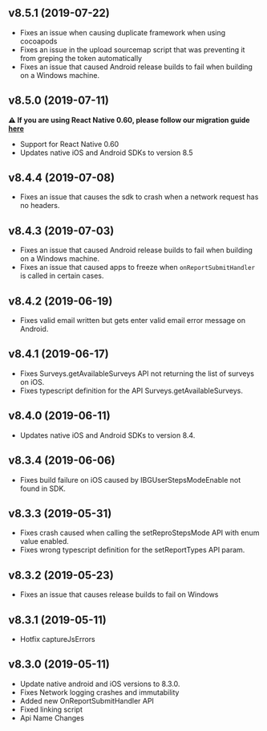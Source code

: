 ## v8.5.1 (2019-07-22)

* Fixes an issue when causing duplicate framework when using cocoapods
* Fixes an issue in the upload sourcemap script that was preventing it from greping the token automatically
* Fixes an issue that caused Android release builds to fail when building on a Windows machine.

## v8.5.0 (2019-07-11)

**⚠️ If you are using React Native 0.60, please follow our migration guide [here](https://github.com/Instabug/Instabug-React-Native/blob/master/README.md#updating-to-version-85)**

* Support for React Native 0.60
* Updates native iOS and Android SDKs to version 8.5

## v8.4.4 (2019-07-08)

* Fixes an issue that causes the sdk to crash when a network request has no headers.

## v8.4.3 (2019-07-03)

* Fixes an issue that caused Android release builds to fail when building on a Windows machine.
* Fixes an issue that caused apps to freeze when `onReportSubmitHandler` is called in certain cases.

## v8.4.2 (2019-06-19)

* Fixes valid email written but gets enter valid email error message on Android.

## v8.4.1 (2019-06-17)

* Fixes Surveys.getAvailableSurveys API not returning the list of surveys on iOS.
* Fixes typescript definition for the API Surveys.getAvailableSurveys.

## v8.4.0 (2019-06-11)

* Updates native iOS and Android SDKs to version 8.4.

## v8.3.4 (2019-06-06)

* Fixes build failure on iOS caused by IBGUserStepsModeEnable not found in SDK.

## v8.3.3 (2019-05-31)

* Fixes crash caused when calling the setReproStepsMode API with enum value enabled.
* Fixes wrong typescript definition for the setReportTypes API param.

## v8.3.2 (2019-05-23)

* Fixes an issue that causes release builds to fail on Windows

## v8.3.1 (2019-05-11)

* Hotfix captureJsErrors

 
## v8.3.0 (2019-05-11)

* Update native android and iOS versions to 8.3.0.
* Fixes Network logging crashes and immutability
* Added new OnReportSubmitHandler API
* Fixed linking script
* Api Name Changes
